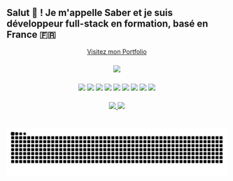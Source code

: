 
<h2 align="left">Salut 👋 ! Je m'appelle Saber et je suis développeur full-stack en formation, basé en France 🇫🇷</h2>
<div align="center"><a href="https://portfolio-portfolio25.vercel.app/"">Visitez mon Portfolio</a></div>

###

<div align="center">
  <img src="https://github-readme-stats.vercel.app/api/top-langs/?username=djerbiano&layout=compact&theme=dracula&hide_border=false" height="150" />
</div>

###
###

<div align="center">
  <img src="https://cdn.jsdelivr.net/gh/devicons/devicon/icons/html5/html5-original.svg" height="50" />
  <img src="https://cdn.jsdelivr.net/gh/devicons/devicon/icons/css3/css3-original.svg" height="50" />
  <img src="https://cdn.jsdelivr.net/gh/devicons/devicon/icons/javascript/javascript-original.svg" height="50" />
  <img src="https://cdn.jsdelivr.net/gh/devicons/devicon/icons/react/react-original.svg" height="50" />
  <img src="https://cdn.jsdelivr.net/gh/devicons/devicon/icons/nodejs/nodejs-original.svg" height="50" />
  <img src="https://cdn.jsdelivr.net/gh/devicons/devicon/icons/express/express-original.svg" height="50" />
  <img src="https://cdn.jsdelivr.net/gh/devicons/devicon/icons/mongodb/mongodb-original.svg" height="50" />
  <img src="https://cdn.jsdelivr.net/gh/devicons/devicon/icons/java/java-original.svg" height="50" />
  <img src="https://cdn.jsdelivr.net/gh/devicons/devicon/icons/spring/spring-original.svg" height="50" />
</div>

###
###

<div align="center">
  <a href="https://www.linkedin.com/in/saber-g-ab6251207" target="_blank">
    <img src="https://img.shields.io/static/v1?message=LinkedIn&logo=linkedin&label=&color=0077B5&logoColor=white&style=for-the-badge" height="35" />
  </a>
  <a href="mailto:saberghoudi2222@hotmail.fr">
    <img src="https://img.shields.io/static/v1?message=Hotmail&logo=microsoftoutlook&label=&color=0072C6&logoColor=white&style=for-the-badge" height="35" />
  </a>
</div>

###

<br clear="both">

<img src="https://raw.githubusercontent.com/djerbiano/djerbiano/output/snake.svg" alt="Animation serpent GitHub" />
